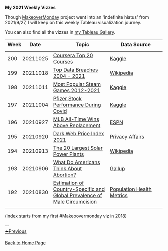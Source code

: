 <head>
 <!-- Global site tag (gtag.js) - Google Analytics -->
<script async src="https://www.googletagmanager.com/gtag/js?id=UA-112502179-1"></script>
<script>
  window.dataLayer = window.dataLayer || [];
  function gtag(){dataLayer.push(arguments);}
  gtag('js', new Date());

  gtag('config', 'UA-112502179-1');
</script>
</head>

**My 2021 Weekly Vizzes**  

Though [MakeoverMonday](http://www.makeovermonday.co.uk/) project went into an 'indefinite hiatus' from 2021/9/27, I will keep on this weekly Tableau visualization journey.  

You can also find all the vizzes in [my Tableau Gallery](https://public.tableau.com/profile/yu.dong#!/).  


<table>
<thead style="display:block;width:100%;">
<tr style="display:block;">
<th align="left" width="5%">Week</th>
<th width="15%">Date</th>
<th width="50%">Topic</th>
<th align="left" width="30%">Data Source</th>
</tr>
</thead>
<tbody style="display:block;height:500px;overflow:auto;width:100%;">
<tr>
<td align="left">200</td>
<td>20211025</td>
<td><a href="https://yudong-94.github.io/personal-website/projects/data%20viz/WeeklyViz20211025">Coursera Top 20 Courses</a></td>
<td align="left"><a href="https://www.kaggle.com/siddharthm1698/coursera-course-dataset">Kaggle</a></td>
</tr>
<tr>
<td align="left">199</td>
<td>20211018</td>
<td><a href="https://yudong-94.github.io/personal-website/projects/data%20viz/WeeklyViz20211018">Top Data Breaches 2004 - 2021</a></td>
<td align="left"><a href="https://en.wikipedia.org/wiki/List_of_data_breaches">Wikipedia</a></td>
</tr>
<tr>
<td align="left">198</td>
<td>20211011</td>
<td><a href="https://yudong-94.github.io/personal-website/projects/data%20viz/WeeklyViz20211011">Most Popular Steam Games 2012-2021</a></td>
<td align="left"><a href="https://www.kaggle.com/jackogozaly/steam-player-data">Kaggle</a></td>
</tr>
<tr>
<td align="left">197</td>
<td>20211004</td>
<td><a href="https://yudong-94.github.io/personal-website/projects/data%20viz/WeeklyViz20211004">Pfizer Stock Performance During Covid</a></td>
<td align="left"><a href="https://www.kaggle.com/varpit94/pfizer-stock-data">Kaggle</a></td>
</tr>
<tr>
<td align="left">196</td>
<td>20210927</td>
<td><a href="https://yudong-94.github.io/personal-website/projects/data%20viz/MakeOverMonday20210927">MLB All-Time Wins Above Replacement</a></td>
<td align="left"><a href="https://www.espn.com/mlb/war/leaders/_/type/offensive/alltime/true">ESPN</a></td>
</tr>
<tr>
<td align="left">195</td>
<td>20210920</td>
<td><a href="https://yudong-94.github.io/personal-website/projects/data%20viz/MakeOverMonday20210920">Dark Web Price Index 2021</a></td>
<td align="left"><a href="https://www.privacyaffairs.com/dark-web-price-index-2021/">Privacy Affairs</a></td>
</tr>
<tr>
<td align="left">194</td>
<td>20210913</td>
<td><a href="https://yudong-94.github.io/personal-website/projects/data%20viz/MakeOverMonday20210913">The 20 Largest Solar Power Plants</a></td>
<td align="left"><a href="https://en.wikipedia.org/wiki/List_of_photovoltaic_power_stations">Wikipedia</a></td>
</tr>
<tr>
<td align="left">193</td>
<td>20210906</td>
<td><a href="https://yudong-94.github.io/personal-website/projects/data%20viz/MakeOverMonday20210906">What Do Americans Think About Abortion?</a></td>
<td align="left"><a href="https://news.gallup.com/poll/1576/abortion.aspx">Gallup</a></td>
</tr>
<tr>
<td align="left">192</td>
<td>20210830</td>
<td><a href="https://yudong-94.github.io/personal-website/projects/data%20viz/MakeOverMonday20210830">Estimation of Country-Specific and Global Prevalence of Male Circumcision</a></td>
<td align="left"><a href="https://pophealthmetrics.biomedcentral.com/articles/10.1186/s12963-016-0073-5">Population Health Metrics</a></td>
</tr>
<tr>
<td align="left">191</td>
<td>20210823</td>
<td><a href="https://yudong-94.github.io/personal-website/projects/data%20viz/MakeOverMonday20210823">"Entry-level" jobs on LinkedIn require 3+ years of experience</a></td>
<td align="left"><a href="https://www.linkedin.com/pulse/hirings-new-red-line-why-newcomers-cant-land-35-jobs-george-anders/">LinkedIn</a></td>
</tr>
<tr>
<td align="left">190</td>
<td>20210816</td>
<td><a href="https://yudong-94.github.io/personal-website/projects/data%20viz/MakeOverMonday20210816">How’s UCAS Clearing Going?</a></td>
<td align="left"><a href="https://wonkhe.com/wonk-corner/hows-clearing-going-then/">WONKHE</a></td>
</tr>
<tr>
<td align="left">189</td>
<td>20210809</td>
<td><a href="https://yudong-94.github.io/personal-website/projects/data%20viz/MakeOverMonday20210809">Monthly Mortality Rates in England and Wales</a></td>
<td align="left"><a href="https://www.ons.gov.uk/peoplepopulationandcommunity/birthsdeathsandmarriages/deaths/bulletins/monthlymortalityanalysisenglandandwales/june2021">ONS</a></td>
</tr>
<tr>
<td align="left">188</td>
<td>20210802</td>
<td><a href="https://yudong-94.github.io/personal-website/projects/data%20viz/MakeOverMonday20210802">Bike Collisions in London (2005-2019)</a></td>
<td align="left"><a href="https://bikedata.cyclestreets.net/collisions/#9.44/51.4814/0.0567">CycleStreets</a></td>
</tr>
<tr>
<td align="left">187</td>
<td>20210726</td>
<td><a href="https://yudong-94.github.io/personal-website/projects/data%20viz/MakeOverMonday20210726">America's Racial Breakdown by State</a></td>
<td align="left"><a href="https://data.world/makeovermonday/2021w30a">Kaiser Family Foundation, U.S. Census</a></td>
</tr>
<tr>
<td align="left">186</td>
<td>20210719</td>
<td><a href="https://yudong-94.github.io/personal-website/projects/data%20viz/MakeOverMonday20210719">UK COVID-19 Mortality Rate by Ethnicity</a></td>
<td align="left"><a href="https://docs.google.com/spreadsheets/d/1g_YxmDfQx7aOU2DKzNZo9b-NTk62Bju6X3z6OuCa6gw/edit#gid=2004630296">Information is Beautiful via UK Office for National Statistics</a></td>
</tr>
<tr>
<td align="left">185</td>
<td>20210712</td>
<td><a href="https://yudong-94.github.io/personal-website/projects/data%20viz/MakeOverMonday20210712">UK Vaccine Coverage by Age and Ethnicity</a></td>
<td align="left"><a href="https://reports.opensafely.org/reports/vaccine-coverage/">OpenSAFELY</a></td>
</tr>
<tr>
<td align="left">184</td>
<td>20210705</td>
<td><a href="https://yudong-94.github.io/personal-website/projects/data%20viz/MakeOverMonday20210705">2020 Electoral Map If Only ____ Voted</a></td>
<td align="left"><a href="https://docs.google.com/spreadsheets/d/1j-sTWtIrXuqMOj6I67X0Q9bpQ-XmKkf71jXj48j_BmE/edit#gid=244779571">Dustin Gibson via AP Votecast Exit Polls</a></td>
</tr>
<tr>
<td align="left">183</td>
<td>20210628</td>
<td><a href="https://yudong-94.github.io/personal-website/projects/data%20viz/MakeOverMonday20210628">How Common is Your Birthday?</a></td>
<td align="left"><a href="https://github.com/fivethirtyeight/data/births">FiveThirthyEight</a></td>
</tr>
<tr>
<td align="left">182</td>
<td>20210621</td>
<td><a href="https://yudong-94.github.io/personal-website/projects/data%20viz/MakeOverMonday20210621">Stop & Search Rates by Ethnicity in the UK</a></td>
<td align="left"><a href="https://www.ethnicity-facts-figures.service.gov.uk/crime-justice-and-the-law/policing/stop-and-search/latest#by-ethnicity-over-time">gov.uk</a></td>
</tr>
<tr>
<td align="left">181</td>
<td>20210614</td>
<td><a href="https://yudong-94.github.io/personal-website/projects/data%20viz/MakeOverMonday20210614">What Schools Create the Most Student Loans in the U.S.?</a></td>
<td align="left"><a href="https://howmuch.net/sources/university-with-the-most-student-loan-originations-in-every-state">Common Origination and Disbursement (COD)</a></td>
</tr>
<tr>
<td align="left">180</td>
<td>20210607</td>
<td><a href="https://yudong-94.github.io/personal-website/projects/data%20viz/MakeOverMonday20210607">Percentage of Never Married Adults Is on the Rise</a></td>
<td align="left"><a href="https://www.census.gov/content/dam/Census/library/publications/2021/demo/p70-167.pdf">U.S. Census</a></td>
</tr>
<tr>
<td align="left">179</td>
<td>20210531</td>
<td><a href="https://yudong-94.github.io/personal-website/projects/data%20viz/MakeOverMonday20210531">The Plastic Waste Makers Index</a></td>
<td align="left"><a href="https://www.minderoo.org/plastic-waste-makers-index/data/indices/producers/">Minderoo</a></td>
</tr>
<tr>
<td align="left">178</td>
<td>20210524</td>
<td><a href="https://yudong-94.github.io/personal-website/projects/data%20viz/MakeOverMonday20210524">How are wildlife populations changing?</a></td>
<td align="left"><a href="https://ourworldindata.org/living-planet-index-understanding">Our World in Data</a></td>
</tr>
<tr>
<td align="left">177</td>
<td>20210517</td>
<td><a href="https://yudong-94.github.io/personal-website/projects/data%20viz/MakeOverMonday20210517">What Animal Could You Beat in a Fight?</a></td>
<td align="left"><a href="https://docs.cdn.yougov.com/07vgk5e81j/YouGov%20-%20Human%20vs%20animal%20fight.pdf">YouGov</a></td>
</tr>
<tr>
<td align="left">176</td>
<td>20210510</td>
<td><a href="https://yudong-94.github.io/personal-website/projects/data%20viz/MakeOverMonday20210510">What Does 1GB of Mobile Data Cost in Every Country?</a></td>
<td align="left"><a href="https://www.visualcapitalist.com/cost-of-mobile-data-worldwide/">Visual Capitalist</a></td>
</tr>
<tr>
<td align="left">175</td>
<td>20210503</td>
<td><a href="https://yudong-94.github.io/personal-website/projects/data%20viz/MakeOverMonday20210503">CEO-to-Worker Compensation Ratio</a></td>
<td align="left"><a href="https://www.epi.org/publication/ceo-compensation-surged-14-in-2019-to-21-3-million-ceos-now-earn-320-times-as-much-as-a-typical-worker/">Economic Policy Institute</a></td>
</tr>
<tr>
<td align="left">174</td>
<td>20210426</td>
<td><a href="https://yudong-94.github.io/personal-website/projects/data%20viz/MakeOverMonday20210426">Regional Price Parity For Each State</a></td>
<td align="left"><a href="https://apps.bea.gov/iTable/iTable.cfm?reqid=70&step=1&acrdn=8">U.S. Bureau of Economic Analysis</a></td>
</tr>
<tr>
<td align="left">173</td>
<td>20210419</td>
<td><a href="https://yudong-94.github.io/personal-website/projects/data%20viz/MakeOverMonday20210419">US Air Travel Falls Due to Covid Epidemic</a></td>
<td align="left"><a href="https://www.transtats.bts.gov/DL_SelectFields.asp?gnoyr_VQ=FMF">Bureau of Transportation Statistics</a></td>
</tr>
<tr>
<td align="left">172</td>
<td>20210412</td>
<td><a href="https://yudong-94.github.io/personal-website/projects/data%20viz/MakeOverMonday20210412">Fouls Called By NBA Referees</a></td>
<td align="left"><a href="https://llewellynjean.shinyapps.io/NBARefDatabase/">The Unofficial NBA Ref Ball Database</a></td>
</tr>
<tr>
<td align="left">171</td>
<td>20210405</td>
<td><a href="https://yudong-94.github.io/personal-website/projects/data%20viz/MakeOverMonday20210405">Multiclass Classification of Dry Beans</a></td>
<td align="left"><a href="https://archive.ics.uci.edu/ml/datasets/Dry+Bean+Dataset">UCI Machine Learning Repository</a></td>
</tr>
<tr>
<td align="left">170</td>
<td>20210329</td>
<td><a href="https://yudong-94.github.io/personal-website/projects/data%20viz/MakeOverMonday20210329">Exports to EU plunge by 40% in first month since Brexit</a></td>
<td align="left"><a href="https://www.ons.gov.uk/economy/nationalaccounts/balanceofpayments/datasets/uktradegoodsandservicespublicationtables">ONS</a></td>
</tr>
<tr>
<td align="left">169</td>
<td>20210322</td>
<td><a href="https://yudong-94.github.io/personal-website/projects/data%20viz/MakeOverMonday20210322">The Cereal Industry Had A Very Weird Year</a></td>
<td align="left"><a href="https://apps.bea.gov/iTable/iTable.cfm?ReqID=19&step=2#reqid=19&step=2&isuri=1&1921=underlying">Bureau of Economic Analysis</a></td>
</tr>
<tr>
<td align="left">168</td>
<td>20210315</td>
<td><a href="https://yudong-94.github.io/personal-website/projects/data%20viz/MakeOverMonday20210315">Top Five Crops by Production</a></td>
<td align="left"><a href="http://www.fao.org/faostat/en/#data/QC">FAOSTAT</a></td>
</tr>
<tr>
<td align="left">167</td>
<td>20210308</td>
<td><a href="https://yudong-94.github.io/personal-website/projects/data%20viz/MakeOverMonday20210308">Women in Olympics</a></td>
<td align="left"><a href="https://stillmedab.olympic.org/media/Document%20Library/OlympicOrg/Factsheets-Reference-Documents/Women-in-the-Olympic-Movement/Factsheet-Women-in-the-Olympic-Movement.pdf#_ga=2.150741558.1281153798.1612817630-235483746.1612817630">International Olympic Committee</a></td>
</tr>
<tr>
<td align="left">166</td>
<td>20210301</td>
<td><a href="https://yudong-94.github.io/personal-website/projects/data%20viz/MakeOverMonday20210301">Seats Held by Women in National Parliaments</a></td>
<td align="left"><a href="https://ec.europa.eu/eurostat/databrowser/view/sdg_05_50/default/table?lang=en">Eurostat</a></td>
</tr>
<tr>
<td align="left">165</td>
<td>20210222</td>
<td><a href="https://yudong-94.github.io/personal-website/projects/data%20viz/MakeOverMonday20210222">Protests Against Limiting Abortion Rights in Poland</a></td>
<td align="left"><a href="https://public.tableau.com/profile/hanna.nykowska#!/vizhome/ThisisWar-AbortioninPoland/whatisgoingoninpoland">Ogólnopolski Strajk Kobiet</a></td>
</tr>
<tr>
<td align="left">164</td>
<td>20210215</td>
<td><a href="https://yudong-94.github.io/personal-website/projects/data%20viz/MakeOverMonday20210215">What’s the point of Valentine’s Day?</a></td>
<td align="left"><a href="https://www.statista.com/chart/amp/3229/whats-the-point-of-valentines-day/">Statista</a></td>
</tr>
<tr>
<td align="left">163</td>
<td>20210208</td>
<td><a href="https://yudong-94.github.io/personal-website/projects/data%20viz/MakeOverMonday20210208">Viz5: Perceived Obstacles to Gender Equality</a></td>
<td align="left"><a href="https://data.world/makeovermonday/2021w6">Viz5</a></td>
</tr>
<tr>
<td align="left">162</td>
<td>20210201</td>
<td><a href="https://yudong-94.github.io/personal-website/projects/data%20viz/MakeOverMonday20210201">Renewables Overtake Fossil Fuels in Europe</a></td>
<td align="left"><a href="https://ember-climate.org/project/eu-power-sector-2020/">Ember</a></td>
</tr>
<tr>
<td align="left">161</td>
<td>20210125</td>
<td><a href="https://yudong-94.github.io/personal-website/projects/data%20viz/MakeOverMonday20210125">Indian Coal Mine Location and Production</a></td>
<td align="left"><a href="https://doi.org/10.1088/2633-1357/abdbbb">Sandeep Pai and Hisham Zerriffi via Harvard Dataverse</a></td>
</tr>
<tr>
<td align="left">160</td>
<td>20210118</td>
<td><a href="https://yudong-94.github.io/personal-website/projects/data%20viz/MakeOverMonday20210118">Global Temperature 1880-2020</a></td>
<td align="left"><a href="https://data.giss.nasa.gov/gistemp/">NASA Goddard Institute for Space Studies</a></td>
</tr>
<tr>
<td align="left">159</td>
<td>20210111</td>
<td><a href="https://yudong-94.github.io/personal-website/projects/data%20viz/MakeOverMonday20210111">Viz5: Gender Inequality in HIV Infections in Adolescents</a></td>
<td align="left"><a href="https://data.world/makeovermonday/2021w2">UNICEF</a></td>
</tr>
<tr>
<td align="left">158</td>
<td>20210104</td>
<td><a href="https://yudong-94.github.io/personal-website/projects/data%20viz/MakeOverMonday20210104">The Great Bicycle Boom of 2020</a></td>
<td align="left"><a href="https://www.railstotrails.org/COVID19/#trailcount">Rails to Trails</a></td>
</tr>
</tbody>
</table>

(index starts from my first #Makeoovermonday viz in 2018)

--  
[⬅️Previous](https://yudong-94.github.io/personal-website/projects/MakeOverMonday2020)  

[Back to Home Page](https://yudong-94.github.io/personal-website/)
